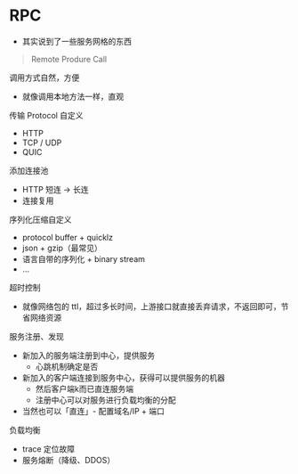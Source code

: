 # RPC

- 其实说到了一些服务网格的东西

> Remote Produre Call

调用方式自然，方便

- 就像调用本地方法一样，直观

传输 Protocol 自定义

- HTTP
- TCP / UDP
- QUIC

添加连接池

- HTTP 短连 -> 长连
- 连接复用

序列化压缩自定义

- protocol buffer + quicklz
- json + gzip（最常见）
- 语言自带的序列化 + binary stream
- …

超时控制

- 就像网络包的 ttl，超过多长时间，上游接口就直接丢弃请求，不返回即可，节省网络资源

服务注册、发现

- 新加入的服务端注册到中心，提供服务
    - 心跳机制确定是否
- 新加入的客户端连接到服务中心，获得可以提供服务的机器
    - 然后客户端k而已直连服务端
    - 注册中心可以对服务进行负载均衡的分配
- 当然也可以「直连」- 配置域名/IP + 端口

负载均衡

- trace 定位故障
- 服务熔断（降级、DDOS）
